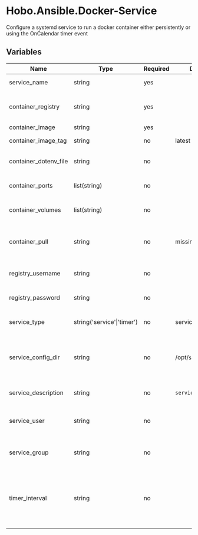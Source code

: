 # Hobo.Ansible.Docker-Service
Configure a systemd service to run a docker container either persistently or using the OnCalendar timer event

## Variables
| Name                  | Type         | Required | Default             | Description |
|-----------------------|--------------|----------|---------------------|-------------|
| service_name          | string       | yes      |                     | Name of the service |
| container_registry    | string       | yes      |                     | Container registry from which to pull the image |
| container_image       | string       | yes      |                     | Image to pull |
| container_image_tag   | string       | no       | latest              | Tag of the image to pull |
| container_dotenv_file | string       | no       |                     | .env file to pass to the container |
| container_ports       | list(string) | no       |                     | Container ports to expose |
| container_volumes     | list(string) | no       |                     | Volumes to mount to the container |
| container_pull        | string       | no       |  missing            | Whether the image should be updated at launch |
| registry_username     | string       | no       |                     | Image registry username |
| registry_password     | string       | no       |                     | Image registry password |
| service_type          | string('service'\|'timer') | no       |  service            | Type of service to create |
| service_config_dir    | string       | no       | /opt/`service_name` | Directory in which service configuration files will be placed |
| service_description   | string       | no       |  `service_name`     | Description of the service |
| service_user          | string       | no       |                     | User the service should run as |
| service_group         | string       | no       |                     | Group the service should run as |
| timer_interval        | string       | no       |                     | Interval on which timer service types will be run. Required if `service_type` is `timer` |
